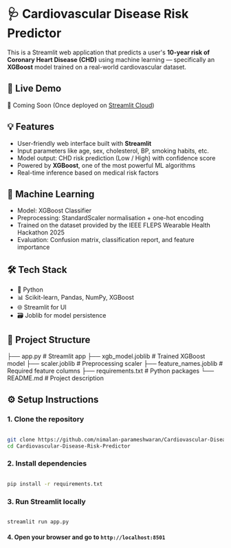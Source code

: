# 🩺 Cardiovascular Disease Risk Predictor

This is a Streamlit web application that predicts a user's **10-year risk of Coronary Heart Disease (CHD)** using machine learning — specifically an **XGBoost** model trained on a real-world cardiovascular dataset.

## 🚀 Live Demo
🔗 Coming Soon (Once deployed on [Streamlit Cloud](https://streamlit.io/cloud))

## 💡 Features
- User-friendly web interface built with **Streamlit**
- Input parameters like age, sex, cholesterol, BP, smoking habits, etc.
- Model output: CHD risk prediction (Low / High) with confidence score
- Powered by **XGBoost**, one of the most powerful ML algorithms
- Real-time inference based on medical risk factors

## 🧠 Machine Learning
- Model: XGBoost Classifier
- Preprocessing: StandardScaler normalisation + one-hot encoding
- Trained on the dataset provided by the IEEE FLEPS Wearable Health Hackathon 2025
- Evaluation: Confusion matrix, classification report, and feature importance

## 🛠️ Tech Stack
- 🐍 Python
- 📊 Scikit-learn, Pandas, NumPy, XGBoost
- 🌐 Streamlit for UI
- 🗃️ Joblib for model persistence

## 📁 Project Structure

├── app.py # Streamlit app
├── xgb_model.joblib # Trained XGBoost model
├── scaler.joblib # Preprocessing scaler
├── feature_names.joblib # Required feature columns
├── requirements.txt # Python packages
└── README.md # Project description

## ⚙️ Setup Instructions

### 1. Clone the repository
```bash

git clone https://github.com/nimalan-parameshwaran/Cardiovascular-Disease-Risk-Predictor.git
cd Cardiovascular-Disease-Risk-Predictor
```
### 2. Install dependencies
```bash

pip install -r requirements.txt

```
### 3. Run Streamlit locally
```bash

streamlit run app.py

```
#### 4. Open your browser and go to `http://localhost:8501`
